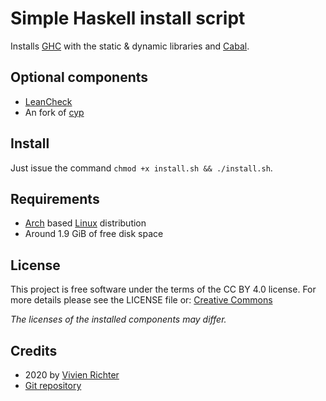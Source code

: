 # Simple Haskell install script
Installs [GHC](https://www.haskell.org/ghc) with the static & dynamic libraries
and [Cabal](https://www.haskell.org/cabal).

## Optional components
 * [LeanCheck](https://github.com/rudymatela/leancheck#readme)
 * An fork of [cyp](https://gitlab.imn.htwk-leipzig.de/waldmann/cyp)

## Install
Just issue the command `chmod +x install.sh && ./install.sh`.

## Requirements
 * [Arch](https://archlinux.org) based [Linux](https://www.kernel.org) distribution
 * Around 1.9 GiB of free disk space

## License
This project is free software under the terms of the CC BY 4.0 license.
For more details please see the LICENSE file or: [Creative Commons](http://creativecommons.org/licenses/by/4.0)

*The licenses of the installed components may differ.*

## Credits
 * 2020 by [Vivien Richter](https://github.com/vivi90)
 * [Git repository](https://github.com/vivi90/haskell-install.git)
